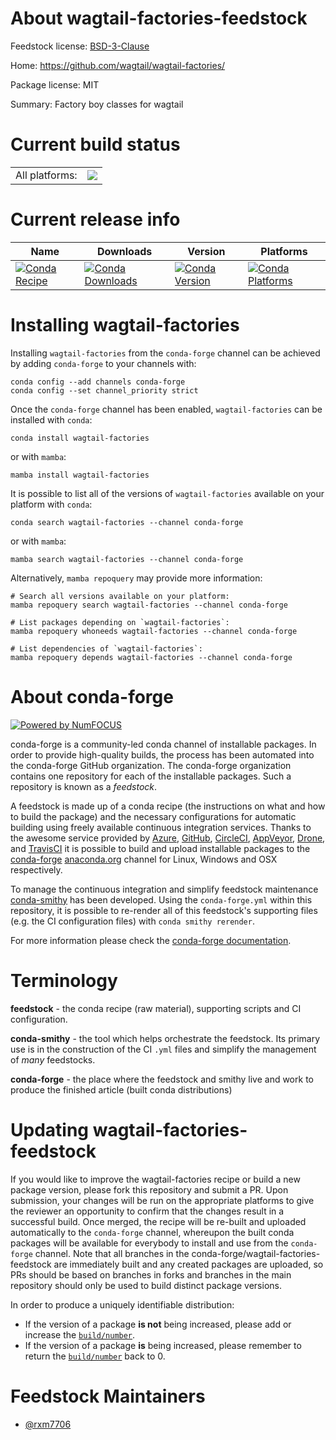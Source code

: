 About wagtail-factories-feedstock
=================================

Feedstock license: [BSD-3-Clause](https://github.com/conda-forge/wagtail-factories-feedstock/blob/main/LICENSE.txt)

Home: https://github.com/wagtail/wagtail-factories/

Package license: MIT

Summary: Factory boy classes for wagtail

Current build status
====================


<table><tr><td>All platforms:</td>
    <td>
      <a href="https://dev.azure.com/conda-forge/feedstock-builds/_build/latest?definitionId=21656&branchName=main">
        <img src="https://dev.azure.com/conda-forge/feedstock-builds/_apis/build/status/wagtail-factories-feedstock?branchName=main">
      </a>
    </td>
  </tr>
</table>

Current release info
====================

| Name | Downloads | Version | Platforms |
| --- | --- | --- | --- |
| [![Conda Recipe](https://img.shields.io/badge/recipe-wagtail--factories-green.svg)](https://anaconda.org/conda-forge/wagtail-factories) | [![Conda Downloads](https://img.shields.io/conda/dn/conda-forge/wagtail-factories.svg)](https://anaconda.org/conda-forge/wagtail-factories) | [![Conda Version](https://img.shields.io/conda/vn/conda-forge/wagtail-factories.svg)](https://anaconda.org/conda-forge/wagtail-factories) | [![Conda Platforms](https://img.shields.io/conda/pn/conda-forge/wagtail-factories.svg)](https://anaconda.org/conda-forge/wagtail-factories) |

Installing wagtail-factories
============================

Installing `wagtail-factories` from the `conda-forge` channel can be achieved by adding `conda-forge` to your channels with:

```
conda config --add channels conda-forge
conda config --set channel_priority strict
```

Once the `conda-forge` channel has been enabled, `wagtail-factories` can be installed with `conda`:

```
conda install wagtail-factories
```

or with `mamba`:

```
mamba install wagtail-factories
```

It is possible to list all of the versions of `wagtail-factories` available on your platform with `conda`:

```
conda search wagtail-factories --channel conda-forge
```

or with `mamba`:

```
mamba search wagtail-factories --channel conda-forge
```

Alternatively, `mamba repoquery` may provide more information:

```
# Search all versions available on your platform:
mamba repoquery search wagtail-factories --channel conda-forge

# List packages depending on `wagtail-factories`:
mamba repoquery whoneeds wagtail-factories --channel conda-forge

# List dependencies of `wagtail-factories`:
mamba repoquery depends wagtail-factories --channel conda-forge
```


About conda-forge
=================

[![Powered by
NumFOCUS](https://img.shields.io/badge/powered%20by-NumFOCUS-orange.svg?style=flat&colorA=E1523D&colorB=007D8A)](https://numfocus.org)

conda-forge is a community-led conda channel of installable packages.
In order to provide high-quality builds, the process has been automated into the
conda-forge GitHub organization. The conda-forge organization contains one repository
for each of the installable packages. Such a repository is known as a *feedstock*.

A feedstock is made up of a conda recipe (the instructions on what and how to build
the package) and the necessary configurations for automatic building using freely
available continuous integration services. Thanks to the awesome service provided by
[Azure](https://azure.microsoft.com/en-us/services/devops/), [GitHub](https://github.com/),
[CircleCI](https://circleci.com/), [AppVeyor](https://www.appveyor.com/),
[Drone](https://cloud.drone.io/welcome), and [TravisCI](https://travis-ci.com/)
it is possible to build and upload installable packages to the
[conda-forge](https://anaconda.org/conda-forge) [anaconda.org](https://anaconda.org/)
channel for Linux, Windows and OSX respectively.

To manage the continuous integration and simplify feedstock maintenance
[conda-smithy](https://github.com/conda-forge/conda-smithy) has been developed.
Using the ``conda-forge.yml`` within this repository, it is possible to re-render all of
this feedstock's supporting files (e.g. the CI configuration files) with ``conda smithy rerender``.

For more information please check the [conda-forge documentation](https://conda-forge.org/docs/).

Terminology
===========

**feedstock** - the conda recipe (raw material), supporting scripts and CI configuration.

**conda-smithy** - the tool which helps orchestrate the feedstock.
                   Its primary use is in the construction of the CI ``.yml`` files
                   and simplify the management of *many* feedstocks.

**conda-forge** - the place where the feedstock and smithy live and work to
                  produce the finished article (built conda distributions)


Updating wagtail-factories-feedstock
====================================

If you would like to improve the wagtail-factories recipe or build a new
package version, please fork this repository and submit a PR. Upon submission,
your changes will be run on the appropriate platforms to give the reviewer an
opportunity to confirm that the changes result in a successful build. Once
merged, the recipe will be re-built and uploaded automatically to the
`conda-forge` channel, whereupon the built conda packages will be available for
everybody to install and use from the `conda-forge` channel.
Note that all branches in the conda-forge/wagtail-factories-feedstock are
immediately built and any created packages are uploaded, so PRs should be based
on branches in forks and branches in the main repository should only be used to
build distinct package versions.

In order to produce a uniquely identifiable distribution:
 * If the version of a package **is not** being increased, please add or increase
   the [``build/number``](https://docs.conda.io/projects/conda-build/en/latest/resources/define-metadata.html#build-number-and-string).
 * If the version of a package **is** being increased, please remember to return
   the [``build/number``](https://docs.conda.io/projects/conda-build/en/latest/resources/define-metadata.html#build-number-and-string)
   back to 0.

Feedstock Maintainers
=====================

* [@rxm7706](https://github.com/rxm7706/)

